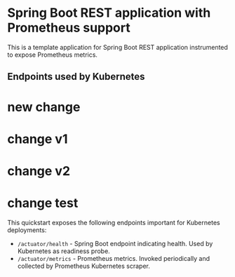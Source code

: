 # Spring Boot REST application with Prometheus support

This is a template application for Spring Boot REST application instrumented to
expose Prometheus metrics.

## Endpoints used by Kubernetes

# new change
# change v1
# change v2
# change test

This quickstart exposes the following endpoints important for Kubernetes deployments:
- `/actuator/health` - Spring Boot endpoint indicating health. Used by Kubernetes as readiness probe.
- `/actuator/metrics` - Prometheus metrics. Invoked periodically and collected by Prometheus Kubernetes scraper.
